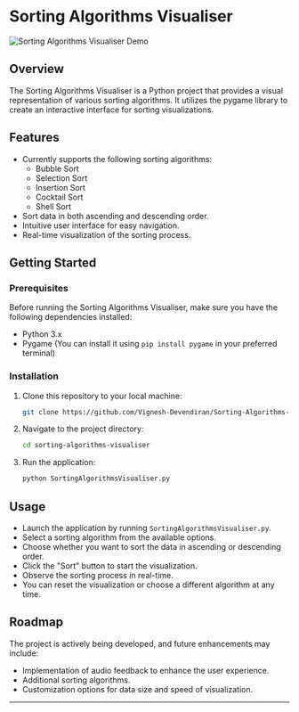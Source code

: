 # Sorting Algorithms Visualiser

![Sorting Algorithms Visualiser Demo](demo.gif)

## Overview

The Sorting Algorithms Visualiser is a Python project that provides a visual representation of various sorting algorithms. It utilizes the pygame library to create an interactive interface for sorting visualizations.

## Features

- Currently supports the following sorting algorithms:
  - Bubble Sort
  - Selection Sort
  - Insertion Sort
  - Cocktail Sort
  - Shell Sort
- Sort data in both ascending and descending order.
- Intuitive user interface for easy navigation.
- Real-time visualization of the sorting process.

## Getting Started

### Prerequisites

Before running the Sorting Algorithms Visualiser, make sure you have the following dependencies installed:

- Python 3.x
- Pygame (You can install it using `pip install pygame` in your preferred terminal)


### Installation

1. Clone this repository to your local machine:

   ```bash
   git clone https://github.com/Vignesh-Devendiran/Sorting-Algorithms-Visualiser.git
   ```

2. Navigate to the project directory:

   ```bash
   cd sorting-algorithms-visualiser
   ```

3. Run the application:

   ```bash
   python SortingAlgorithmsVisualiser.py
   ```

## Usage

- Launch the application by running `SortingAlgorithmsVisualiser.py`.
- Select a sorting algorithm from the available options.
- Choose whether you want to sort the data in ascending or descending order.
- Click the "Sort" button to start the visualization.
- Observe the sorting process in real-time.
- You can reset the visualization or choose a different algorithm at any time.

## Roadmap

The project is actively being developed, and future enhancements may include:

- Implementation of audio feedback to enhance the user experience.
- Additional sorting algorithms.
- Customization options for data size and speed of visualization.

---